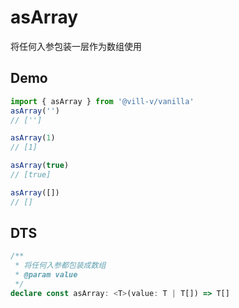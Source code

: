 # asArray

将任何入参包装一层作为数组使用

## Demo

```ts
import { asArray } from '@vill-v/vanilla'
asArray('')
// ['']

asArray(1)
// [1]

asArray(true)
// [true]

asArray([])
// []
```

## DTS

```ts
/**
 * 将任何入参都包装成数组
 * @param value
 */
declare const asArray: <T>(value: T | T[]) => T[]
```
